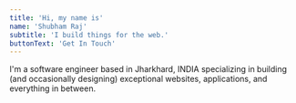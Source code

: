 ```yaml
---
title: 'Hi, my name is'
name: 'Shubham Raj'
subtitle: 'I build things for the web.'
buttonText: 'Get In Touch'
---
```


I'm a software engineer based in Jharkhard, INDIA specializing in building (and occasionally designing) exceptional websites, applications, and everything in between.
